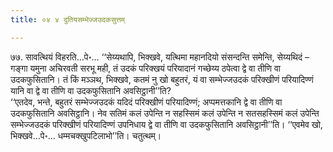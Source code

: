 ```yaml
---
title: ०४ ४ दुतियसम्भेज्जउदकसुत्तम्

---
```


७७. सावत्थियं विहरति…पे॰… ‘‘सेय्यथापि, भिक्खवे, यत्थिमा महानदियो संसन्दन्ति समेन्ति, सेय्यथिदं – गङ्गा यमुना अचिरवती सरभू मही, तं उदकं परिक्खयं परियादानं गच्छेय्य ठपेत्वा द्वे वा तीणि वा उदकफुसितानि। तं किं मञ्ञथ, भिक्खवे, कतमं नु खो बहुतरं, यं वा सम्भेज्जउदकं परिक्खीणं परियादिण्णं यानि वा द्वे वा तीणि वा उदकफुसितानि अवसिट्ठानी’’ति?  
‘‘एतदेव, भन्ते, बहुतरं सम्भेज्जउदकं यदिदं परिक्खीणं परियादिण्णं; अप्पमत्तकानि द्वे वा तीणि वा उदकफुसितानि अवसिट्ठानि। नेव सतिमं कलं उपेन्ति न सहस्सिमं कलं उपेन्ति न सतसहस्सिमं कलं उपेन्ति सम्भेज्जउदकं परिक्खीणं परियादिण्णं उपनिधाय द्वे वा तीणि वा उदकफुसितानि अवसिट्ठानी’’ति। ‘‘एवमेव खो, भिक्खवे…पे॰… धम्मचक्खुपटिलाभो’’ति। चतुत्थम्।  


